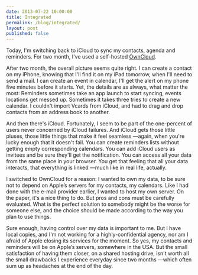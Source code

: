```yaml
---
date: 2013-07-22 10:00:00
title: Integrated
permalink: /blog/integrated/
layout: post
published: false
---
```


Today, I'm switching back to iCloud to sync my contacts, agenda and reminders. For two month, I've used a self-hosted [OwnCloud][1].

After two month, the overall picture seems quite right. I can create a contact on my iPhone, knowing that I'll find it on my iPad tomorrow, when I'll need to send a mail. I can create an event in calendar, I'll get the alert on my phone five minutes before it starts. Yet, the details are as always, what matter the most: Reminders sometimes take an app launch to start syncing, events locations get messed up. Sometimes it takes three tries to create a new calendar. I couldn't import Vcards from iCloud, and had to drag and drop contacts from an address book to another.

And then there's iCloud. Fortunately, I seem to be part of the one-percent of users never concerned by iCloud failures. And iCloud gets those little pluses, those little things that make it feel seamless —again, when you're lucky enough that it doesn't fail. You can create reminders lists without getting empty corresponding calendars. You can add iCloud users as invitees and be sure they'll get the notification. You can access all your data from the same place in your browser. You get that feeling that all your data interacts, that everything is linked —much like in real life, actually.

I switched to OwnCloud for a reason: I wanted to own my data, to be sure not to depend on Apple’s servers for my contacts, my calendars. Like I had done with the e-mail provider earlier, I wanted to host my own server. On the paper, it's a nice thing to do. But pros and cons must be carefully evaluated. What is the perfect solution to somebody might be the worse for someone else, and the choice should be made according to the way you plan to use things.

Sure enough, having control over my data is important to me. But I have local copies, and I'm not working for a highly-confidential agency, nor am I afraid of Apple closing its services for the moment. So yes, my contacts and reminders will be on Apple’s servers, somewhere in the USA. But the small satisfaction of having them closer, on a shared hosting drive, isn't worth all the small drawbacks I experience everyday since two months —which often sum up as headaches at the end of the day.

[1]: http://owncloud.org